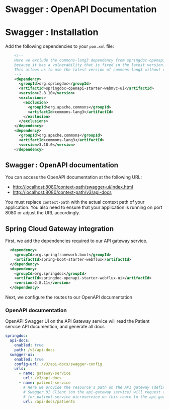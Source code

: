 # Swagger : OpenAPI Documentation

# Swagger : Installation

Add the following dependencies to your ``pom.xml`` file:
```xml
    <!--
    Here we exclude the commons-lang3 dependency from springdoc-openapi-starter-webmvc-ui
    because it has a vulnerability that is fixed in the latest version.
    This allows us to use the latest version of commons-lang3 without conflicts.
    -->
    <dependency>
      <groupId>org.springdoc</groupId>
      <artifactId>springdoc-openapi-starter-webmvc-ui</artifactId>
      <version>2.8.10</version>
      <exclusions>
        <exclusion>
          <groupId>org.apache.commons</groupId>
          <artifactId>commons-lang3</artifactId>
        </exclusion>
      </exclusions>
    </dependency>
    <dependency>
      <groupId>org.apache.commons</groupId>
      <artifactId>commons-lang3</artifactId>
      <version>3.18.0</version>
    </dependency>
````

## Swagger : OpenAPI documentation

You can access the OpenAPI documentation at the following URL:

- [http://localhost:8080/context-path/swagger-ui/index.html](http://localhost:8080/swagger-ui/index.html)
- [http://localhost:8080/context-path/v3/api-docs](http://localhost:8080/v3/api-docs)

You must replace `context-path` with the actual context path of your application.
You also need to ensure that your application is running on port 8080 or adjust the URL accordingly.

## Spring Cloud Gateway integration

First, we add the dependencies required to our API gateway service.

````xml
  <dependency>
    <groupId>org.springframework.boot</groupId>
    <artifactId>spring-boot-starter-webflux</artifactId>
  </dependency>
  <dependency>
    <groupId>org.springdoc</groupId>
    <artifactId>springdoc-openapi-starter-webflux-ui</artifactId>
    <version>2.8.11</version>
  </dependency>
````

Next, we configure the routes to our OpenAPI documentation

### OpenAPI documentation 

OpenAPI Swagger UI on the API Gateway service  will read the Patient service API documention, 
and generate all docs


````yaml
springdoc:
  api-docs:
    enabled: true
    path: /v3/api-docs
  swagger-ui:
    enabled: true
    config-url: /v3/api-docs/swagger-config
    urls:
      - name: gateway-service
        url: /v3/api-docs
      - name: patient-service
        # Here we provide the resource's path on the API gateway (defined in routes)
        # Swagger UI Client (on the api-gateway service) will request the OpenAPI documentation
        # for patient-service microservice on this route to the api-gateway microservice
        url: /api-docs/patients
````